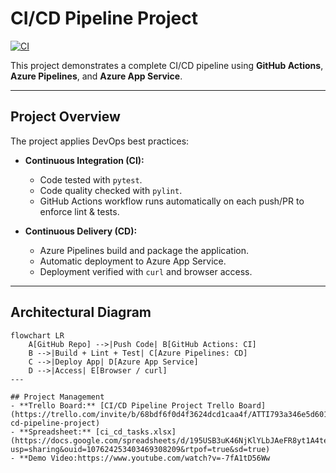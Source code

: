 # CI/CD Pipeline Project
[![CI](https://github.com/rayanhassan0/ci-cd-pipeline/actions/workflows/python-app.yml/badge.svg?branch=main)](https://github.com/rayanhassan0/ci-cd-pipeline/actions/workflows/python-app.yml)

This project demonstrates a complete CI/CD pipeline using **GitHub Actions**, **Azure Pipelines**, and **Azure App Service**.

---

## Project Overview
The project applies DevOps best practices:

- **Continuous Integration (CI):**
  - Code tested with `pytest`.
  - Code quality checked with `pylint`.
  - GitHub Actions workflow runs automatically on each push/PR to enforce lint & tests.

- **Continuous Delivery (CD):**
  - Azure Pipelines build and package the application.
  - Automatic deployment to Azure App Service.
  - Deployment verified with `curl` and browser access.

---

## Architectural Diagram
```mermaid
flowchart LR
    A[GitHub Repo] -->|Push Code| B[GitHub Actions: CI]
    B -->|Build + Lint + Test| C[Azure Pipelines: CD]
    C -->|Deploy App| D[Azure App Service]
    D -->|Access| E[Browser / curl]
---

## Project Management
- **Trello Board:** [CI/CD Pipeline Project Trello Board](https://trello.com/invite/b/68bdf6f0d4f3624dcd1caa4f/ATTI793a346e5d601a2e966a8a1683ede3bcC5C83614/ci-cd-pipeline-project)  
- **Spreadsheet:** [ci_cd_tasks.xlsx](https://docs.google.com/spreadsheets/d/195USB3uK46NjKlYLbJAeFR8yt1A4te37/edit?usp=sharing&ouid=107624253403469308209&rtpof=true&sd=true)  
- **Demo Video:https://www.youtube.com/watch?v=-7fA1tD56Ww
